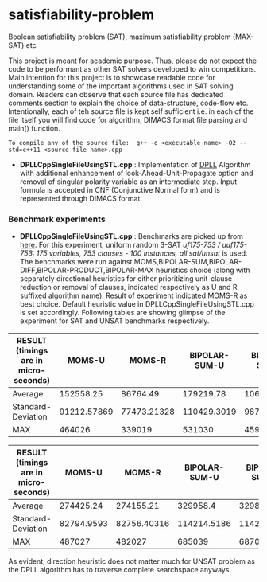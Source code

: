 # satisfiability-problem
Boolean satisfiability problem (SAT), maximum satisfiability problem (MAX-SAT) etc

This project is meant for academic purpose. Thus, please do not expect the code to be performant as other SAT solvers developed to win competitions. Main intention for this project is to showcase readable code for understanding some of the important algorithms used in SAT solving domain. Readers can observe that each source file has dedicated comments section to explain the choice of data-structure, code-flow etc. Intentionally, each of teh source file is kept self sufficient i.e. in each of the file itself you will find code for algorithm, DIMACS format file parsing and main() function.

```To compile any of the source file:  g++ -o <executable name> -O2 --std=c++11 <source-file-name>.cpp ```

- **DPLLCppSingleFileUsingSTL.cpp** : Implementation of [DPLL](https://en.wikipedia.org/wiki/DPLL_algorithm) Algorithm with additional enhancement of look-Ahead-Unit-Propagate option and removal of singular polarity variable as an intermediate step. Input formula is accepted in CNF (Conjunctive Normal form) and is represented through DIMACS format.

### Benchmark experiments

- **DPLLCppSingleFileUsingSTL.cpp** : Benchmarks are picked up from [here](https://www.cs.ubc.ca/~hoos/SATLIB/benchm.html). For this experiment, uniform random 3-SAT *uf175-753 / uuf175-753: 175 variables, 753 clauses - 100 instances, all sat/unsat* is used. The benchmarks were run against MOMS,BIPOLAR-SUM,BIPOLAR-DIFF,BIPOLAR-PRODUCT,BIPOLAR-MAX heuristics choice (along with separately directional heuristics for either prioritizing unit-clause reduction or removal of clauses, indicated respectively as U and R suffixed algorithm name). Result of experiment indicated MOMS-R as best choice. Default heuristic value in DPLLCppSingleFileUsingSTL.cpp is set accordingly. Following tables are showing glimpse of the experiment for SAT and UNSAT benchmarks respectively.

|RESULT (timings are in micro-seconds) |MOMS-U	|MOMS-R	|BIPOLAR-SUM-U	|BIPOLAR-SUM-R	|BIPOLAR-DIFF-U	|BIPOLAR-DIFF-R	|BIPOLAR-PRODUCT-U	|BIPOLAR-PRODUCT-R	|BIPOLAR-MAX-U|	BIPOLAR-MAX-R|
|----|----|----|----|----|-----|----|----|-----|------|-------|
|Average	|152558.25	|86764.49	|179219.78	|106005.58	|2222266.61	|578982.62	|167039.11	|122296.57	|358540.05	|132837.14|
Standard-Deviation|91212.57869	|77473.21328	|110429.3019	|98794.14746	|1450788.913	|1008431.446	|108418.582	|115084.1983	|250385.5848	|158861.6208|
|MAX	|464026	|339019|	531030	|459026|	7025401|	6182353|	511029|	632036|	1551088|	719041|

|RESULT (timings are in micro-seconds) |MOMS-U	|MOMS-R	|BIPOLAR-SUM-U	|BIPOLAR-SUM-R	|BIPOLAR-DIFF-U	|BIPOLAR-DIFF-R	|BIPOLAR-PRODUCT-U	|BIPOLAR-PRODUCT-R	|BIPOLAR-MAX-U|	BIPOLAR-MAX-R|
|----|----|----|----|----|-----|----|----|-----|------|-------|
|Average	|274425.24	|274155.21	|329958.4	|329808.4	|4437793.41	|4436623.33	|326848.3	|326738.28	|535710.18	|536190.2|
Standard-Deviation|	82794.9593	|82756.40316	|114214.5186	|114283.0953	|2436453.04	|2435013.897	|115533.1071	|115238.8361|	201732.5983|	202200.4218|
|MAX	|487027	|482027	|685039	|687039	|12186697	|12189697	|768044	|759043	|1279073	|1278073|

As evident, direction heuristic does not matter much for UNSAT problem as the DPLL algorithm has to traverse complete searchspace anyways.


